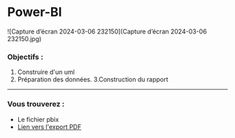 # Power-BI
![Capture d’écran 2024-03-06 232150](Capture d’écran 2024-03-06 232150.jpg)
### Objectifs :


1. Construire d'un uml
2. Préparation des données.
3.Construction du rapport


***

### Vous trouverez :

* Le fichier pbix
* [Lien vers l'export PDF](https://github.com/Razan-ALTUJJAR/Power-BI/blob/main/ANALYSE%20des%20ventes.pdf)  

